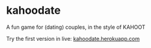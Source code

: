 # kahoodate
A fun game for (dating) couples, in the style of KAHOOT

Try the first version in live: [kahoodate.herokuapp.com](kahoodate.herokuapp.com) 
